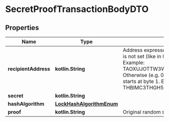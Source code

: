 
# SecretProofTransactionBodyDTO

## Properties
Name | Type | Description | Notes
------------ | ------------- | ------------- | -------------
**recipientAddress** | **kotlin.String** | Address expressed in Base32 format. If the bit 0 of byte 0 is not set (like in 0x90), then it is a regular address. Example: TAOXUJOTTW3W5XTBQMQEX3SQNA6MCUVGXLXR3TA.  Otherwise (e.g. 0x91) it represents a namespace id which starts at byte 1. Example: THBIMC3THGH5RUYAAAAAAAAAAAAAAAAAAAAAAAA  | 
**secret** | **kotlin.String** |  | 
**hashAlgorithm** | [**LockHashAlgorithmEnum**](LockHashAlgorithmEnum.md) |  | 
**proof** | **kotlin.String** | Original random set of bytes. | 



